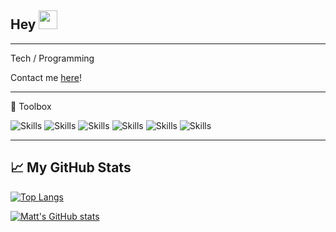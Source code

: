 ## Hey <img src="https://raw.githubusercontent.com/MartinHeinz/MartinHeinz/master/wave.gif" width="30px">

---


Tech / Programming

Contact me [here](mailto:thedev132@gmail.com)!

---

🧰 Toolbox

![Skills](https://skillicons.dev/icons?i=html,css,js,nodejs,py,markdown)
![Skills](https://skillicons.dev/icons?i=typescript,git,github,swift,django,react)
![Skills](https://skillicons.dev/icons?i=c,docker,bots,express,firebase,flask)
![Skills](https://skillicons.dev/icons?i=figma,flutter,heroku,java,jquery,linux)
![Skills](https://skillicons.dev/icons?i=nginx,raspberrypi,sass,stackoverflow,vscode,githubactions)
![Skills](https://skillicons.dev/icons?i=bash,bootstrap,discord)

---

## &#x1f4c8; My GitHub Stats

[![Top Langs](https://github-readme-stats.vercel.app/api/top-langs/?username=thedev132&hide=shell&theme=radical)](https://github.com/thedev132)

[![Matt's GitHub stats](https://github-readme-stats.vercel.app/api?username=thedev132&theme=radical)](https://github.com/thedev132)
